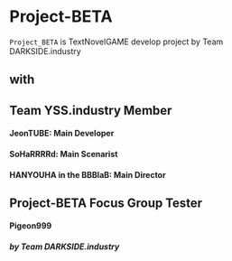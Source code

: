 # Project-BETA

`Project_BETA` is TextNovelGAME develop project by Team DARKSIDE.industry



 
## with 
## Team YSS.industry Member
 #### JeonTUBE: Main Developer
 #### SoHaRRRRd: Main Scenarist
 #### HANYOUHA in the BBBlaB: Main Director



 ## Project-BETA Focus Group Tester
  #### Pigeon999



##### by Team DARKSIDE.industry
